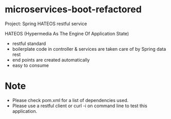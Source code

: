 # microservices-boot-refactored

Project: Spring HATEOS restful service

HATEOS (Hypermedia As The Engine Of Application State)
- restful standard
- boilerplate code in controller & services are taken care of by Spring data rest
- end points are created automatically
- easy to consume

# Note
- Please check pom.xml for a list of dependencies used.
- Please use a restful client or curl -i on command line to test this application.
